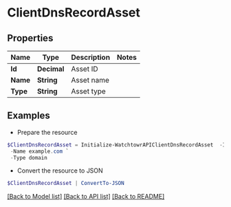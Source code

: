 # ClientDnsRecordAsset
## Properties

Name | Type | Description | Notes
------------ | ------------- | ------------- | -------------
**Id** | **Decimal** | Asset ID | 
**Name** | **String** | Asset name | 
**Type** | **String** | Asset type | 

## Examples

- Prepare the resource
```powershell
$ClientDnsRecordAsset = Initialize-WatchtowrAPIClientDnsRecordAsset  -Id 456 `
 -Name example.com `
 -Type domain
```

- Convert the resource to JSON
```powershell
$ClientDnsRecordAsset | ConvertTo-JSON
```

[[Back to Model list]](../README.md#documentation-for-models) [[Back to API list]](../README.md#documentation-for-api-endpoints) [[Back to README]](../README.md)

